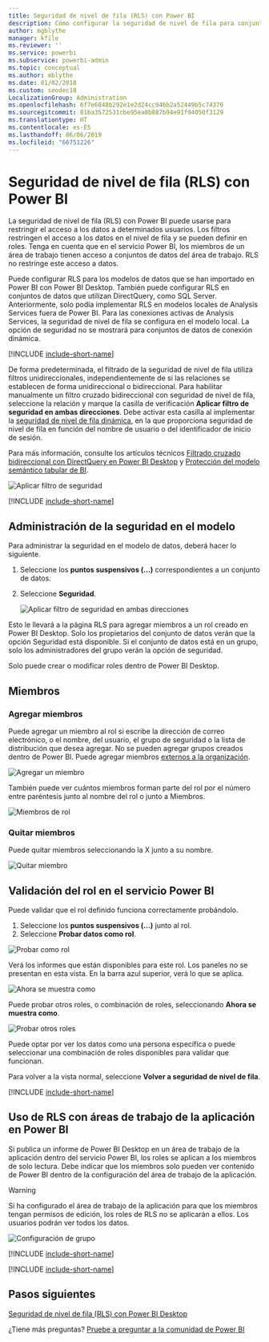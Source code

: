 ```yaml
---
title: Seguridad de nivel de fila (RLS) con Power BI
description: Cómo configurar la seguridad de nivel de fila para conjuntos de datos importados, y DirectQuery, dentro del servicio Power BI.
author: mgblythe
manager: kfile
ms.reviewer: ''
ms.service: powerbi
ms.subservice: powerbi-admin
ms.topic: conceptual
ms.author: mblythe
ms.date: 01/02/2018
ms.custom: seodec18
LocalizationGroup: Administration
ms.openlocfilehash: 6f7e6848b292e1e2d24cc946b2a52449b5c74376
ms.sourcegitcommit: 81ba3572531cbe95ea0b887b94e91f94050f3129
ms.translationtype: HT
ms.contentlocale: es-ES
ms.lasthandoff: 06/06/2019
ms.locfileid: "66751226"
---
```

# <a name="row-level-security-rls-with-power-bi"></a>Seguridad de nivel de fila (RLS) con Power BI

La seguridad de nivel de fila (RLS) con Power BI puede usarse para restringir el acceso a los datos a determinados usuarios. Los filtros restringen el acceso a los datos en el nivel de fila y se pueden definir en roles. Tenga en cuenta que en el servicio Power BI, los miembros de un área de trabajo tienen acceso a conjuntos de datos del área de trabajo. RLS no restringe este acceso a datos.

Puede configurar RLS para los modelos de datos que se han importado en Power BI con Power BI Desktop. También puede configurar RLS en conjuntos de datos que utilizan DirectQuery, como SQL Server. Anteriormente, solo podía implementar RLS en modelos locales de Analysis Services fuera de Power BI. Para las conexiones activas de Analysis Services, la seguridad de nivel de fila se configura en el modelo local. La opción de seguridad no se mostrará para conjuntos de datos de conexión dinámica.

[!INCLUDE [include-short-name](./includes/rls-desktop-define-roles.md)]

De forma predeterminada, el filtrado de la seguridad de nivel de fila utiliza filtros unidireccionales, independientemente de si las relaciones se establecen de forma unidireccional o bidireccional. Para habilitar manualmente un filtro cruzado bidireccional con seguridad de nivel de fila, seleccione la relación y marque la casilla de verificación **Aplicar filtro de seguridad en ambas direcciones**. Debe activar esta casilla al implementar la [seguridad de nivel de fila dinámica](https://docs.microsoft.com/sql/analysis-services/supplemental-lesson-implement-dynamic-security-by-using-row-filters), en la que proporciona seguridad de nivel de fila en función del nombre de usuario o del identificador de inicio de sesión.

Para más información, consulte los artículos técnicos [Filtrado cruzado bidireccional con DirectQuery en Power BI Desktop](desktop-bidirectional-filtering.md) y [Protección del modelo semántico tabular de BI](http://download.microsoft.com/download/D/2/0/D20E1C5F-72EA-4505-9F26-FEF9550EFD44/Securing%20the%20Tabular%20BI%20Semantic%20Model.docx).

![Aplicar filtro de seguridad](media/service-admin-rls/rls-apply-security-filter.png)


[!INCLUDE [include-short-name](./includes/rls-desktop-view-as-roles.md)]

## <a name="manage-security-on-your-model"></a>Administración de la seguridad en el modelo

Para administrar la seguridad en el modelo de datos, deberá hacer lo siguiente.

1. Seleccione los **puntos suspensivos (...)** correspondientes a un conjunto de datos.
2. Seleccione **Seguridad**.
   
   ![Aplicar filtro de seguridad en ambas direcciones](media/service-admin-rls/rls-security.png)

Esto le llevará a la página RLS para agregar miembros a un rol creado en Power BI Desktop. Solo los propietarios del conjunto de datos verán que la opción Seguridad está disponible. Si el conjunto de datos está en un grupo, solo los administradores del grupo verán la opción de seguridad. 

Solo puede crear o modificar roles dentro de Power BI Desktop.

## <a name="working-with-members"></a>Miembros

### <a name="add-members"></a>Agregar miembros

Puede agregar un miembro al rol si escribe la dirección de correo electrónico, o el nombre, del usuario, el grupo de seguridad o la lista de distribución que desea agregar. No se pueden agregar grupos creados dentro de Power BI. Puede agregar miembros [externos a la organización](whitepaper-azure-b2b-power-bi.md#data-security-for-external-partners).

![Agregar un miembro](media/service-admin-rls/rls-add-member.png)

También puede ver cuántos miembros forman parte del rol por el número entre paréntesis junto al nombre del rol o junto a Miembros.

![Miembros de rol](media/service-admin-rls/rls-member-count.png)

### <a name="remove-members"></a>Quitar miembros

Puede quitar miembros seleccionando la X junto a su nombre. 

![Quitar miembro](media/service-admin-rls/rls-remove-member.png)

## <a name="validating-the-role-within-the-power-bi-service"></a>Validación del rol en el servicio Power BI

Puede validar que el rol definido funciona correctamente probándolo. 

1. Seleccione los **puntos suspensivos (...)** junto al rol.
2. Seleccione **Probar datos como rol**.

![Probar como rol](media/service-admin-rls/rls-test-role.png)

Verá los informes que están disponibles para este rol. Los paneles no se presentan en esta vista. En la barra azul superior, verá lo que se aplica.

![Ahora se muestra como <role>](media/service-admin-rls/rls-test-role2.png)

Puede probar otros roles, o combinación de roles, seleccionando **Ahora se muestra como**.

![Probar otros roles](media/service-admin-rls/rls-test-role3.png)

Puede optar por ver los datos como una persona específica o puede seleccionar una combinación de roles disponibles para validar que funcionan. 

Para volver a la vista normal, seleccione **Volver a seguridad de nivel de fila**.

[!INCLUDE [include-short-name](./includes/rls-usernames.md)]

## <a name="using-rls-with-app-workspaces-in-power-bi"></a>Uso de RLS con áreas de trabajo de la aplicación en Power BI

Si publica un informe de Power BI Desktop en un área de trabajo de la aplicación dentro del servicio Power BI, los roles se aplican a los miembros de solo lectura. Debe indicar que los miembros solo pueden ver contenido de Power BI dentro de la configuración del área de trabajo de la aplicación.

> [!WARNING]
> Si ha configurado el área de trabajo de la aplicación para que los miembros tengan permisos de edición, los roles de RLS no se aplicarán a ellos. Los usuarios podrán ver todos los datos.

![Configuración de grupo](media/service-admin-rls/rls-group-settings.png)

[!INCLUDE [include-short-name](./includes/rls-limitations.md)]

[!INCLUDE [include-short-name](./includes/rls-faq.md)]

## <a name="next-steps"></a>Pasos siguientes
[Seguridad de nivel de fila (RLS) con Power BI Desktop](desktop-rls.md)  

¿Tiene más preguntas? [Pruebe a preguntar a la comunidad de Power BI](http://community.powerbi.com/)